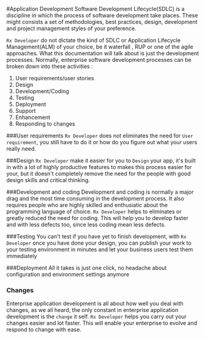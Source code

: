 ﻿#Application Development
Software Development Lifecycle(SDLC) is a discipline in which the process of software development take places. These might consists a set of methodologies, best practices, design, development and project management styles of your preference.

`Rx Developer` do not dictate the kind of SDLC or Application Lifecycle Management(ALM) of your choice, be it waterfall , RUP or one of the agile approaches. What this documentation will talk about is just the development processes. Normally, enterprise software development processes can be broken down into these activities :

1. User requirements/user stories
2. Design
3. Development/Coding
4. Testing 
5. Deployment
6. Support
7. Enhancement
8. Responding to changes

###User requirements
`Rx Developer` does not eliminates the need for `User requirement`, you still have to do it or how do you figure out what your users really need. 

###Design
`Rx Developer` make it easier for you to `Design` your app, it's built in with a lot of highly productive features to makes this process easier for your, but it doesn't completely remove the need for the people with good design skills and critical thinking.

###Development and coding 
Development and coding is normally a major drag and the most time consuming in the development process. It also requires people who are highly skilled and enthusiatic about the programming language of choice. `Rx Developer` helps to eliminates or greatly reduced the need for coding. This will help you to develop faster and with less defects too, since less coding mean less defects.

###Testing
You can't test if you have yet to finish development, with `Rx Developer` once you have done your design, you can publish your work to your testing environment in minutes and let your business users test them immediately

###Deployment
All it takes is just one click, no headache about configuration and environment settings anymore

### Changes
Enterprise application development is all about how well you deal with changes, as we all heard, the only constant in enterprise application development is the `change` it self. `Rx Developer` helps you carry out your changes easier and lot faster. This will enable your enterprise to evolve and respond to change with ease.
